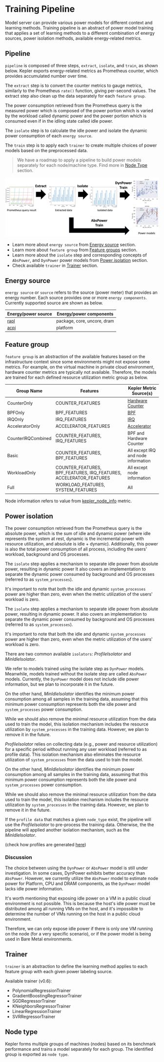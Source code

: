 # Training Pipeline

Model server can provide various power models for different context and learning methods. Training pipeline is an abstract of power model training that applies a set of learning methods to a different combination of energy sources, power isolation methods, available energy-related metrics.

## Pipeline

`pipeline` is composed of three steps, `extract`, `isolate`, and `train`, as shown below. Kepler exports energy-related metrics as Prometheus counter, which provides accumulated number over time.

The `extract` step is to convert the counter metrics to gauge metrics, similarly to the Prometheus `rate()` function, giving per-second values. The extract step also clean up the data separately for each `feature group`.

The power consumption retrieved from the Prometheus query is the measured power which is composed of the power portion which is varied by the workload called dynamic power and the power portion which is consumed even if in the idling state called idle power.

The `isolate` step is to calculate the idle power and isolate the dynamic power consumption of each `energy source`.

The `train` step is to apply each `trainer` to create multiple choices of power models based on the preprocessed data.

> We have a roadmap to apply a pipeline to build power models separately for each node/machine type. Find more in [Node Type](#node-type) section.

![Pipeline Plot](../fig/pipeline_plot.png)

- Learn more about `energy source` from [Energy source](#energy-source) section.
- Learn more about `feature group` from [Feature groups](#feature-group) section.
- Learn more about the `isolate` step and corresponding concepts of `AbsPower`, and `DynPower` power models from [Power isolation](#power-isolation) section.
- Check available `trainer` in [Trainer](#trainer) section.

## Energy source

`energy source` or `source` refers to the source (power meter) that provides an energy number. Each
source provides one or more `energy components`. Currently supported source are shown as below.

Energy/power source|Energy/power components
---|---
[rapl](../design/kepler-energy-sources.md)|package, core, uncore, dram
[acpi](../design/kepler-energy-sources.md#using-kernel-driver-xgene-hwmon)|platform

## Feature group

`feature group` is an abstraction of the available features based on the infrastructure context since
some environments might not expose some metrics. For example, on the virtual machine in private cloud
environment, hardware counter metrics are typically not available. Therefore, the models are trained
for each defined resource utilization metric group as below.

Group Name|Features|Kepler Metric Source(s)
---|---|---
CounterOnly|COUNTER_FEATURES|[Hardware Counter](../design/metrics.md)
BPFOnly|BPF_FEATURES|[BPF](../design/metrics.md)
IRQOnly|IRQ_FEATURES|[IRQ](../design/metrics.md)
AcceleratorOnly|ACCELERATOR_FEATURES|[Accelerator](../design/metrics.md)
CounterIRQCombined|COUNTER_FEATURES, IRQ_FEATURES|BPF and Hardware Counter
Basic|COUNTER_FEATURES, BPF_FEATURES|All except IRQ and node information
WorkloadOnly|COUNTER_FEATURES, BPF_FEATURES, IRQ_FEATURES, ACCELERATOR_FEATURES|All except node information
Full|WORKLOAD_FEATURES, SYSTEM_FEATURES|All

Node information refers to value from [kepler_node_info](../design/metrics.md)
metric.

## Power isolation

The power consumption retrieved from the Prometheus query is the absolute power, which is the sum of idle and dynamic power (where idle represents the system at rest, dynamic is the incremental power with resource utilization, and absolute is idle + dynamic). Additionally, this power is also the total power consumption of all process, including the users' workload, background and OS processes.

The `isolate` step applies a mechanism to separate idle power from absolute power, resulting in dynamic power  It also covers an implementation to separate the dynamic power consumed by background and OS processes (referred to as `system_processes`).

It's important to note that both the idle and dynamic `system_processes` power are higher than zero, even when the metric utilization of the users' workload is zero.

The `isolate` step applies a mechanism to separate idle power from absolute power, resulting in
dynamic power. It also covers an implementation to separate the dynamic power consumed by background
and OS processes (referred to as `system_processes`).

It's important to note that both the idle and dynamic `system_processes` power are higher than
zero, even when the metric utilization of the users' workload is zero.

There are two common available `isolators`: *ProfileIsolator* and *MinIdleIsolator*.

We refer to models trained using the isolate step as `DynPower` models. Meanwhile, models
trained without the isolate step are called `AbsPower` models. Currently, the `DynPower` model
does not include idle power information, but we plan to incorporate it in the future.

On the other hand, *MinIdleIsolator* identifies the minimum power consumption among all samples in the training data, assuming that this minimum power consumption represents both the idle power and `system_processes` power consumption.

While we should also remove the minimal resource utilization from the data used to train the model, this isolation mechanism includes the resource utilization by `system_processes` in the training data. However, we plan to remove it in the future.

*ProfileIsolator* relies on collecting data (e.g., power and resource utilization) for a
specific period without running any user workload (referred to as profile data). This
isolation mechanism also eliminates the resource utilization of `system_processes` from
the data used to train the model.

On the other hand, *MinIdleIsolator* identifies the minimum power consumption among all
samples in the training data, assuming that this minimum power consumption represents both
the idle power and `system_processes` power consumption.

While we should also remove the minimal resource utilization from the data used to train the
model, this isolation mechanism includes the resource utilization by `system_processes` in the
training data. However, we plan to remove it in the future.

If the `profile data` that matches a given `node_type` exist, the pipeline will use the
*ProfileIsolator* to pre-process the training data. Otherwise, the the pipeline will applied
another isolation mechanism, such as the *MinIdleIsolator*.

(check how profiles are generated [here](./node_profile.md))

### Discussion

The choice between using the `DynPower` or `AbsPower` model is still under investigation. In some cases, DynPower exhibits better accuracy than `AbsPower`. However, we currently utilize the `AbsPower` model to estimate node power for Platform, CPU and DRAM components, as the `DynPower` model lacks idle power information.

It's worth mentioning that exposing idle power on a VM in a public cloud environment is not possible. This is because the host's idle power must be distributed among all running VMs on the host, and it's impossible to determine the number of VMs running on the host in a public cloud environment.

Therefore, we can only expose idle power if there is only one VM running on the node (for a very specific scenario), or if the power model is being used in Bare Metal environments.

## Trainer

`trainer` is an abstraction to define the learning method applies to each feature group with each given power labeling source.

Available trainer (v0.6):

- PolynomialRegressionTrainer
- GradientBoostingRegressorTrainer
- SGDRegressorTrainer
- KNeighborsRegressorTrainer
- LinearRegressionTrainer
- SVRRegressorTrainer

## Node type

Kepler forms multiple groups of machines (nodes) based on its benchmark performance and trains a model separately for each group. The identified group is exported as `node type`.
